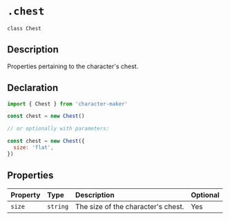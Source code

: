# `.chest`

`class Chest`

## Description

Properties pertaining to the character's chest.

## Declaration

```js
import { Chest } from 'character-maker'

const chest = new Chest()

// or optionally with parameters:

const chest = new Chest({
  size: 'flat',
})
```

## Properties

| Property | Type     | Description                        | Optional |
| :------- | :------- | :--------------------------------- | :------- |
| `size`   | `string` | The size of the character's chest. | Yes      |
